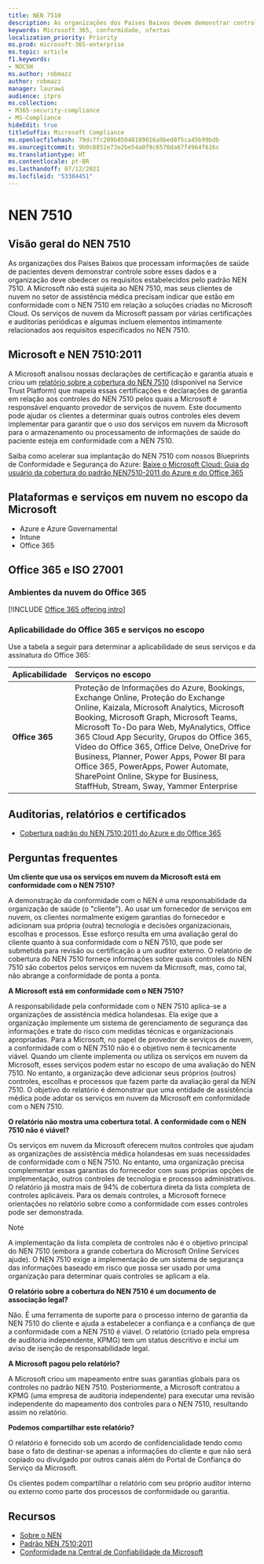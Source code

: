```yaml
---
title: NEN 7510
description: As organizações dos Países Baixos devem demonstrar controle sobre os dados de saúde dos pacientes seguindo o padrão NEN 7510.
keywords: Microsoft 365, conformidade, ofertas
localization_priority: Priority
ms.prod: microsoft-365-enterprise
ms.topic: article
f1.keywords:
- NOCSH
ms.author: robmazz
author: robmazz
manager: laurawi
audience: itpro
ms.collection:
- M365-security-compliance
- MS-Compliance
hideEdit: true
titleSuffix: Microsoft Compliance
ms.openlocfilehash: 79dc7fc209b85048189016a9bed8f5ca45b99bdb
ms.sourcegitcommit: 9b0c8852e73e2be54a0f9c6570da67f4964f616c
ms.translationtype: HT
ms.contentlocale: pt-BR
ms.lasthandoff: 07/12/2021
ms.locfileid: "53384451"
---
```

# <a name="nen-7510"></a>NEN 7510

## <a name="nen-7510-overview"></a>Visão geral do NEN 7510

As organizações dos Países Baixos que processam informações de saúde de pacientes devem demonstrar controle sobre esses dados e a organização deve obedecer os requisitos estabelecidos pelo padrão NEN 7510. A Microsoft não está sujeita ao NEN 7510, mas seus clientes de nuvem no setor de assistência médica precisam indicar que estão em conformidade com o NEN 7510 em relação a soluções criadas no Microsoft Cloud. Os serviços de nuvem da Microsoft passam por várias certificações e auditorias periódicas e algumas incluem elementos intimamente relacionados aos requisitos especificados no NEN 7510.

## <a name="microsoft-and-nen-75102011"></a>Microsoft e NEN 7510:2011

A Microsoft analisou nossas declarações de certificação e garantia atuais e criou um [relatório sobre a cobertura do NEN 7510](https://servicetrust.microsoft.com/ViewPage/TrustDocumentsV3?command=Download&downloadType=Document&downloadId=3285c45c-921c-49ad-b881-be43e0b70490&tab=7f51cb60-3d6c-11e9-b2af-7bb9f5d2d913&docTab=7f51cb60-3d6c-11e9-b2af-7bb9f5d2d913_Compliance_Guides) (disponível na Service Trust Platform) que mapeia essas certificações e declarações de garantia em relação aos controles do NEN 7510 pelos quais a Microsoft é responsável enquanto provedor de serviços de nuvem. Este documento pode ajudar os clientes a determinar quais outros controles eles devem implementar para garantir que o uso dos serviços em nuvem da Microsoft para o armazenamento ou processamento de informações de saúde do paciente esteja em conformidade com a NEN 7510.

Saiba como acelerar sua implantação do NEN 7510 com nossos Blueprints de Conformidade e Segurança do Azure: [Baixe o Microsoft Cloud: Guia do usuário da cobertura do padrão NEN7510-2011 do Azure e do Office 365](https://aka.ms/Azure-NEN7510-2011)

## <a name="microsoft-in-scope-cloud-platforms--services"></a>Plataformas e serviços em nuvem no escopo da Microsoft

- Azure e Azure Governamental
- Intune
- Office 365

## <a name="office-365-and-iso-27001"></a>Office 365 e ISO 27001

### <a name="office-365-cloud-environments"></a>Ambientes da nuvem do Office 365

[!INCLUDE [Office 365 offering intro](../includes/o365-offering-introduction.md)]

### <a name="office-365-applicability-and-in-scope-services"></a>Aplicabilidade do Office 365 e serviços no escopo

Use a tabela a seguir para determinar a aplicabilidade de seus serviços e da assinatura do Office 365:

| **Aplicabilidade** | **Serviços no escopo** |
|:------------------|:----------------------|
| **Office 365** | Proteção de Informações do Azure, Bookings, Exchange Online, Proteção do Exchange Online, Kaizala, Microsoft Analytics, Microsoft Booking, Microsoft Graph, Microsoft Teams, Microsoft To-Do para Web, MyAnalytics, Office 365 Cloud App Security, Grupos do Office 365, Vídeo do Office 365, Office Delve, OneDrive for Business, Planner, Power Apps, Power BI para Office 365, PowerApps, Power Automate, SharePoint Online, Skype for Business, StaffHub, Stream, Sway, Yammer Enterprise |

## <a name="audits-reports-and-certificates"></a>Auditorias, relatórios e certificados

- [Cobertura padrão do NEN 7510:2011 do Azure e do Office 365](https://servicetrust.microsoft.com/ViewPage/MSComplianceGuideV3?command=Download&downloadType=Document&downloadId=15d5a5fa-fbb6-4ea6-8126-2a2c684ae789&tab=7027ead0-3d6b-11e9-b9e1-290b1eb4cdeb&docTab=7027ead0-3d6b-11e9-b9e1-290b1eb4cdeb_GRC_Assessment_Reports)

## <a name="frequently-asked-questions"></a>Perguntas frequentes

**Um cliente que usa os serviços em nuvem da Microsoft está em conformidade com o NEN 7510?**

A demonstração da conformidade com o NEN é uma responsabilidade da organização de saúde (o "cliente"). Ao usar um fornecedor de serviços em nuvem, os clientes normalmente exigem garantias do fornecedor e adicionam sua própria (outra) tecnologia e decisões organizacionais, escolhas e processos. Esse esforço resulta em uma avaliação geral do cliente quanto à sua conformidade com o NEN 7510, que pode ser submetida para revisão ou certificação a um auditor externo. O relatório de cobertura do NEN 7510 fornece informações sobre quais controles do NEN 7510 são cobertos pelos serviços em nuvem da Microsoft, mas, como tal, não abrange a conformidade de ponta a ponta.

**A Microsoft está em conformidade com o NEN 7510?**

A responsabilidade pela conformidade com o NEN 7510 aplica-se a organizações de assistência médica holandesas. Ela exige que a organização implemente um sistema de gerenciamento de segurança das informações e trate do risco com medidas técnicas e organizacionais apropriadas. Para a Microsoft, no papel de provedor de serviços de nuvem, a conformidade com o NEN 7510 não é o objetivo nem é tecnicamente viável. Quando um cliente implementa ou utiliza os serviços em nuvem da Microsoft, esses serviços podem estar no escopo de uma avaliação do NEN 7510. No entanto, a organização deve adicionar seus próprios (outros) controles, escolhas e processos que fazem parte da avaliação geral da NEN 7510. O objetivo do relatório é demonstrar que uma entidade de assistência médica pode adotar os serviços em nuvem da Microsoft em conformidade com o NEN 7510.

**O relatório não mostra uma cobertura total. A conformidade com o NEN 7510 não é viável?**

Os serviços em nuvem da Microsoft oferecem muitos controles que ajudam as organizações de assistência médica holandesas em suas necessidades de conformidade com o NEN 7510. No entanto, uma organização precisa complementar essas garantias do fornecedor com suas próprias opções de implementação, outros controles de tecnologia e processos administrativos. O relatório já mostra mais de 94% de cobertura direta da lista completa de controles aplicáveis. Para os demais controles, a Microsoft fornece orientações no relatório sobre como a conformidade com esses controles pode ser demonstrada.

> [!NOTE]
> A implementação da lista completa de controles não é o objetivo principal do NEN 7510 (embora a grande cobertura do Microsoft Online Services ajude). O NEN 7510 exige a implementação de um sistema de segurança das informações baseado em risco que possa ser usado por uma organização para determinar quais controles se aplicam a ela.

**O relatório sobre a cobertura do NEN 7510 é um documento de associação legal?**

Não. É uma ferramenta de suporte para o processo interno de garantia da NEN 7510 do cliente e ajuda a estabelecer a confiança e a confiança de que a conformidade com a NEN 7510 é viável. O relatório (criado pela empresa de auditoria independente, KPMG) tem um status descritivo e inclui um aviso de isenção de responsabilidade legal.

**A Microsoft pagou pelo relatório?**

A Microsoft criou um mapeamento entre suas garantias globais para os controles no padrão NEN 7510. Posteriormente, a Microsoft contratou a KPMG (uma empresa de auditoria independente) para executar uma revisão independente do mapeamento dos controles para o NEN 7510, resultando assim no relatório.

**Podemos compartilhar este relatório?**

O relatório é fornecido sob um acordo de confidencialidade tendo como base o fato de destinar-se apenas a informações do cliente e que não será copiado ou divulgado por outros canais além do Portal de Confiança do Serviço da Microsoft.

Os clientes podem compartilhar o relatório com seu próprio auditor interno ou externo como parte dos processos de conformidade ou garantia.

## <a name="resources"></a>Recursos

- [Sobre o NEN](https://www.nen.nl/About-NEN.htm)
- [Padrão NEN 7510:2011](https://www.nen.nl/NEN-Shop-2/Standard/NEN-75102011-nl.htm)
- [Conformidade na Central de Confiabilidade da Microsoft](https://www.microsoft.com/trust-center/compliance/compliance-overview)
